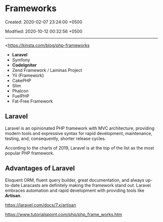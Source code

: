 # Frameworks

Created: 2020-02-07 23:24:00 +0500

Modified: 2020-10-12 00:32:56 +0500

---

<https://kinsta.com/blog/php-frameworks
-   **Laravel**
-   Symfony
-   **CodeIgniter**
-   Zend Framework / Laminas Project
-   Yii (Framework)
-   CakePHP
-   Slim
-   Phalcon
-   FuelPHP
-   Fat-Free Framework

## Laravel

Laravel is an opinionated PHP framework with MVC architecture, providing modern tools and expressive syntax for rapid development, maintenance, testing, and, consequently, shorter release cycles.

According to the charts of 2019, Laravel is at the top of the list as the most popular PHP framework.

## Advantages of Laravel

Eloquent ORM, fluent query builder, great documentation, and always up-to-date Laracasts are definitely making the framework stand out. Laravel embraces automation and rapid development with providing tools like **Artisan**.

<https://laravel.com/docs/7.x/artisan>

<https://www.tutorialspoint.com/php/php_frame_works.htm>
